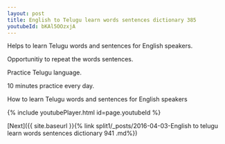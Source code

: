 ```yaml
---
layout: post
title: English to Telugu learn words sentences dictionary 385 
youtubeId: bKAl5OOzxjA
---
```

 
 
Helps to learn Telugu words and sentences for English speakers.

Opportunitiy to repeat the words sentences. 

Practice Telugu language. 
 
10 minutes practice every day. 
 
How to learn Telugu words and sentences for English speakers 
 
{% include youtubePlayer.html id=page.youtubeId %}
 
 
[Next]({{ site.baseurl }}{% link  split1/_posts/2016-04-03-English to telugu learn words sentences dictionary 941 .md%})
 
